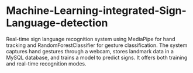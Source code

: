 # Machine-Learning-integrated-Sign-Language-detection
Real-time sign language recognition system using MediaPipe for hand tracking and RandomForestClassifier for gesture classification. The system captures hand gestures through a webcam, stores landmark data in a MySQL database, and trains a model to predict signs. It offers both training and real-time recognition modes.
